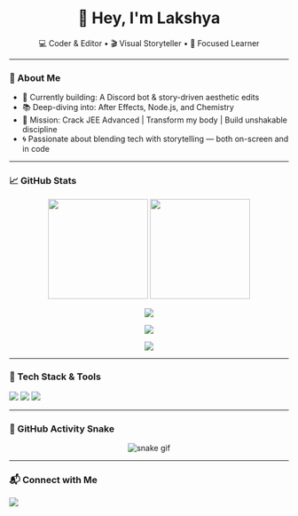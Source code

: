 <h1 align="center">👋 Hey, I'm Lakshya</h1>

<p align="center">
  💻 Coder & Editor • 🎬 Visual Storyteller • 🎯 Focused Learner  
</p>

---

### 🚀 About Me

- 🔧 Currently building: A Discord bot & story-driven aesthetic edits  
- 📚 Deep-diving into: After Effects, Node.js, and Chemistry  
- 🧠 Mission: Crack JEE Advanced | Transform my body | Build unshakable discipline  
- 🌀 Passionate about blending tech with storytelling — both on-screen and in code  

---

### 📈 GitHub Stats

<p align="center">
  <img src="https://github-readme-stats.vercel.app/api?username=lakshya-code&show_icons=true&theme=radical" height="180" />
  <img src="https://github-readme-stats.vercel.app/api/top-langs/?username=lakshya-code&layout=compact&theme=tokyonight" height="180" />
</p>

<p align="center">
  <img src="https://github-readme-streak-stats.herokuapp.com/?user=lakshya-code&theme=dark&date_format=M%20j%5B%2C%20Y%5D" />
</p>

<p align="center">
  <a href="https://github.com/ryo-ma/github-profile-trophy"><img src="https://github-profile-trophy.vercel.app/?username=lakshya-code&theme=algolia&margin-w=15&margin-h=15" /></a>
</p>

<p align="center">
  <img src="https://quotes-github-readme.vercel.app/api?type=horizontal&theme=radical" />
</p>

---

### 🧰 Tech Stack & Tools

<p>
  <img src="https://img.shields.io/badge/-JavaScript-black?style=flat-square&logo=javascript" />
  <img src="https://img.shields.io/badge/-Node.js-black?style=flat-square&logo=node.js" />
  <img src="https://img.shields.io/badge/-After%20Effects-9999ff?style=flat-square&logo=adobe-after-effects&logoColor=white" />
</p>

---

### 🐍 GitHub Activity Snake

<p align="center">
  <img src="https://github.com/lakshya-code/lakshya-code/blob/output/github-contribution-grid-snake.svg" alt="snake gif" />
</p>

---

### 📬 Connect with Me

<p>
  <a href="https://discord.com/users/1061972477082873936">
    <img src="https://img.shields.io/badge/Discord-1nonlyember-7289DA?style=flat-square&logo=discord" />
  </a>
</p>

